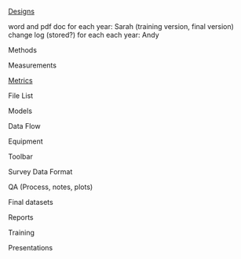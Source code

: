 

[Designs](Designs.md)

[Protocols]:
Dropbox
word and pdf doc for each year: Sarah (training version, final version)
change log (stored?) for each each year: Andy 

Methods


Measurements

[Metrics](https://github.com/SouthForkResearch/CHaMP_Metrics/wiki)

File List

Models

Data Flow

Equipment

Toolbar

Survey Data Format

QA (Process, notes, plots)

Final datasets

Reports

Training

Presentations
